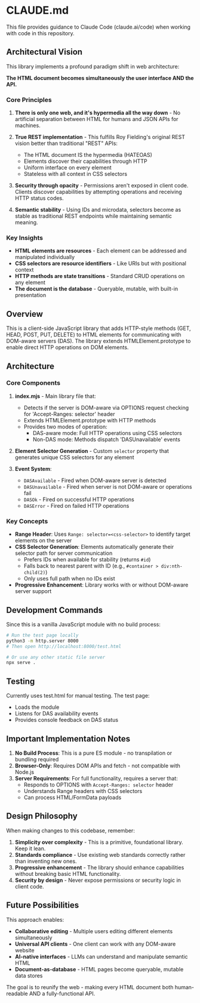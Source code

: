 # CLAUDE.md

This file provides guidance to Claude Code (claude.ai/code) when working with code in this repository.

## Architectural Vision

This library implements a profound paradigm shift in web architecture:

**The HTML document becomes simultaneously the user interface AND the API.**

### Core Principles

1. **There is only one web, and it's hypermedia all the way down** - No artificial separation between HTML for humans and JSON APIs for machines.

2. **True REST implementation** - This fulfills Roy Fielding's original REST vision better than traditional "REST" APIs:
   - The HTML document IS the hypermedia (HATEOAS)
   - Elements discover their capabilities through HTTP
   - Uniform interface on every element
   - Stateless with all context in CSS selectors

3. **Security through opacity** - Permissions aren't exposed in client code. Clients discover capabilities by attempting operations and receiving HTTP status codes.

4. **Semantic stability** - Using IDs and microdata, selectors become as stable as traditional REST endpoints while maintaining semantic meaning.

### Key Insights

- **HTML elements are resources** - Each element can be addressed and manipulated individually
- **CSS selectors are resource identifiers** - Like URIs but with positional context
- **HTTP methods are state transitions** - Standard CRUD operations on any element
- **The document is the database** - Queryable, mutable, with built-in presentation

## Overview

This is a client-side JavaScript library that adds HTTP-style methods (GET, HEAD, POST, PUT, DELETE) to HTML elements for communicating with DOM-aware servers (DAS). The library extends HTMLElement.prototype to enable direct HTTP operations on DOM elements.

## Architecture

### Core Components

1. **index.mjs** - Main library file that:
   - Detects if the server is DOM-aware via OPTIONS request checking for 'Accept-Ranges: selector' header
   - Extends HTMLElement.prototype with HTTP methods
   - Provides two modes of operation:
     - DAS-aware mode: Full HTTP operations using CSS selectors
     - Non-DAS mode: Methods dispatch 'DASUnavailable' events

2. **Element Selector Generation** - Custom `selector` property that generates unique CSS selectors for any element

3. **Event System**:
   - `DASAvailable` - Fired when DOM-aware server is detected
   - `DASUnavailable` - Fired when server is not DOM-aware or operations fail
   - `DASOk` - Fired on successful HTTP operations
   - `DASError` - Fired on failed HTTP operations

### Key Concepts

- **Range Header**: Uses `Range: selector=<css-selector>` to identify target elements on the server
- **CSS Selector Generation**: Elements automatically generate their selector path for server communication
  - Prefers IDs when available for stability (returns `#id`)
  - Falls back to nearest parent with ID (e.g., `#container > div:nth-child(2)`)
  - Only uses full path when no IDs exist
- **Progressive Enhancement**: Library works with or without DOM-aware server support

## Development Commands

Since this is a vanilla JavaScript module with no build process:

```bash
# Run the test page locally
python3 -m http.server 8000
# Then open http://localhost:8000/test.html

# Or use any other static file server
npx serve .
```

## Testing

Currently uses test.html for manual testing. The test page:
- Loads the module
- Listens for DAS availability events
- Provides console feedback on DAS status

## Important Implementation Notes

1. **No Build Process**: This is a pure ES module - no transpilation or bundling required
2. **Browser-Only**: Requires DOM APIs and fetch - not compatible with Node.js
3. **Server Requirements**: For full functionality, requires a server that:
   - Responds to OPTIONS with `Accept-Ranges: selector` header
   - Understands Range headers with CSS selectors
   - Can process HTML/FormData payloads

## Design Philosophy

When making changes to this codebase, remember:

1. **Simplicity over complexity** - This is a primitive, foundational library. Keep it lean.
2. **Standards compliance** - Use existing web standards correctly rather than inventing new ones.
3. **Progressive enhancement** - The library should enhance capabilities without breaking basic HTML functionality.
4. **Security by design** - Never expose permissions or security logic in client code.

## Future Possibilities

This approach enables:
- **Collaborative editing** - Multiple users editing different elements simultaneously
- **Universal API clients** - One client can work with any DOM-aware website
- **AI-native interfaces** - LLMs can understand and manipulate semantic HTML
- **Document-as-database** - HTML pages become queryable, mutable data stores

The goal is to reunify the web - making every HTML document both human-readable AND a fully-functional API.